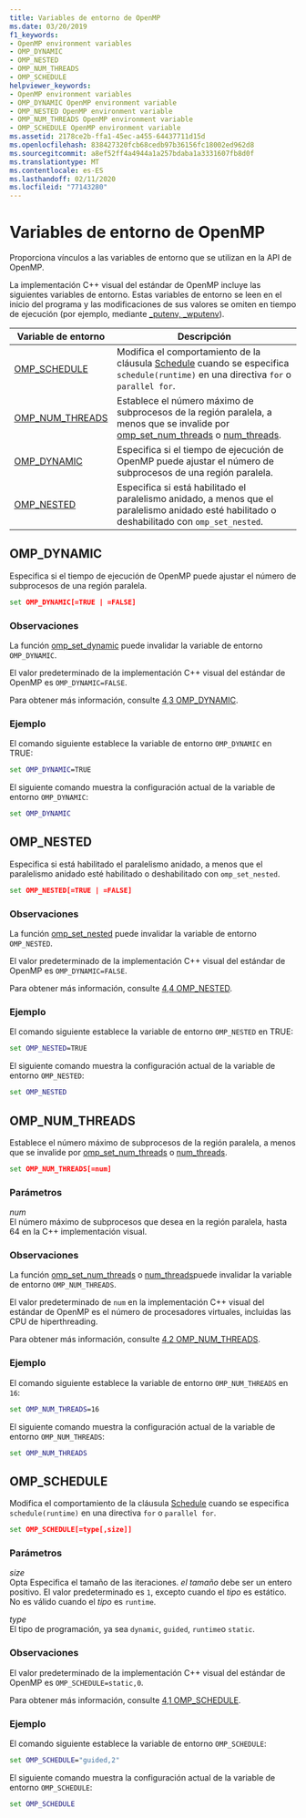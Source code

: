 ```yaml
---
title: Variables de entorno de OpenMP
ms.date: 03/20/2019
f1_keywords:
- OpenMP environment variables
- OMP_DYNAMIC
- OMP_NESTED
- OMP_NUM_THREADS
- OMP_SCHEDULE
helpviewer_keywords:
- OpenMP environment variables
- OMP_DYNAMIC OpenMP environment variable
- OMP_NESTED OpenMP environment variable
- OMP_NUM_THREADS OpenMP environment variable
- OMP_SCHEDULE OpenMP environment variable
ms.assetid: 2178ce2b-ffa1-45ec-a455-64437711d15d
ms.openlocfilehash: 838427320fcb68cedb97b36156fc18002ed962d8
ms.sourcegitcommit: a8ef52ff4a4944a1a257bdaba1a3331607fb8d0f
ms.translationtype: MT
ms.contentlocale: es-ES
ms.lasthandoff: 02/11/2020
ms.locfileid: "77143280"
---
```

# <a name="openmp-environment-variables"></a>Variables de entorno de OpenMP

Proporciona vínculos a las variables de entorno que se utilizan en la API de OpenMP.

La implementación C++ visual del estándar de OpenMP incluye las siguientes variables de entorno. Estas variables de entorno se leen en el inicio del programa y las modificaciones de sus valores se omiten en tiempo de ejecución (por ejemplo, mediante [_putenv, _wputenv](../../../c-runtime-library/reference/putenv-wputenv.md)).

|Variable de entorno|Descripción|
|--------------------|-----------|
|[OMP_SCHEDULE](#omp-schedule)|Modifica el comportamiento de la cláusula [Schedule](openmp-clauses.md#schedule) cuando se especifica `schedule(runtime)` en una directiva `for` o `parallel for`.|
|[OMP_NUM_THREADS](#omp-num-threads)|Establece el número máximo de subprocesos de la región paralela, a menos que se invalide por [omp_set_num_threads](openmp-functions.md#omp-set-num-threads) o [num_threads](openmp-clauses.md#num-threads).|
|[OMP_DYNAMIC](#omp-dynamic)|Especifica si el tiempo de ejecución de OpenMP puede ajustar el número de subprocesos de una región paralela.|
|[OMP_NESTED](#omp-nested)|Especifica si está habilitado el paralelismo anidado, a menos que el paralelismo anidado esté habilitado o deshabilitado con `omp_set_nested`.|

## <a name="omp-dynamic"></a>OMP_DYNAMIC

Especifica si el tiempo de ejecución de OpenMP puede ajustar el número de subprocesos de una región paralela.

```cmd
set OMP_DYNAMIC[=TRUE | =FALSE]
```

### <a name="remarks"></a>Observaciones

La función [omp_set_dynamic](openmp-functions.md#omp-set-dynamic) puede invalidar la variable de entorno `OMP_DYNAMIC`.

El valor predeterminado de la implementación C++ visual del estándar de OpenMP es `OMP_DYNAMIC=FALSE`.

Para obtener más información, consulte [4,3 OMP_DYNAMIC](../../../parallel/openmp/4-3-omp-dynamic.md).

### <a name="example"></a>Ejemplo

El comando siguiente establece la variable de entorno `OMP_DYNAMIC` en TRUE:

```cmd
set OMP_DYNAMIC=TRUE
```

El siguiente comando muestra la configuración actual de la variable de entorno `OMP_DYNAMIC`:

```cmd
set OMP_DYNAMIC
```

## <a name="omp-nested"></a>OMP_NESTED

Especifica si está habilitado el paralelismo anidado, a menos que el paralelismo anidado esté habilitado o deshabilitado con `omp_set_nested`.

```cmd
set OMP_NESTED[=TRUE | =FALSE]
```

### <a name="remarks"></a>Observaciones

La función [omp_set_nested](openmp-functions.md#omp-set-nested) puede invalidar la variable de entorno `OMP_NESTED`.

El valor predeterminado de la implementación C++ visual del estándar de OpenMP es `OMP_DYNAMIC=FALSE`.

Para obtener más información, consulte [4,4 OMP_NESTED](../../../parallel/openmp/4-4-omp-nested.md).

### <a name="example"></a>Ejemplo

El comando siguiente establece la variable de entorno `OMP_NESTED` en TRUE:

```cmd
set OMP_NESTED=TRUE
```

El siguiente comando muestra la configuración actual de la variable de entorno `OMP_NESTED`:

```cmd
set OMP_NESTED
```

## <a name="omp-num-threads"></a>OMP_NUM_THREADS

Establece el número máximo de subprocesos de la región paralela, a menos que se invalide por [omp_set_num_threads](openmp-functions.md#omp-set-num-threads) o [num_threads](openmp-clauses.md#num-threads).

```cmd
set OMP_NUM_THREADS[=num]
```

### <a name="parameters"></a>Parámetros

*num*<br/>
El número máximo de subprocesos que desea en la región paralela, hasta 64 en la C++ implementación visual.

### <a name="remarks"></a>Observaciones

La función [omp_set_num_threads](openmp-functions.md#omp-set-num-threads) o [num_threads](openmp-clauses.md#num-threads)puede invalidar la variable de entorno `OMP_NUM_THREADS`.

El valor predeterminado de `num` en la implementación C++ visual del estándar de OpenMP es el número de procesadores virtuales, incluidas las CPU de hiperthreading.

Para obtener más información, consulte [4,2 OMP_NUM_THREADS](../../../parallel/openmp/4-2-omp-num-threads.md).

### <a name="example"></a>Ejemplo

El comando siguiente establece la variable de entorno `OMP_NUM_THREADS` en `16`:

```cmd
set OMP_NUM_THREADS=16
```

El siguiente comando muestra la configuración actual de la variable de entorno `OMP_NUM_THREADS`:

```cmd
set OMP_NUM_THREADS
```

## <a name="omp-schedule"></a>OMP_SCHEDULE

Modifica el comportamiento de la cláusula [Schedule](openmp-clauses.md#schedule) cuando se especifica `schedule(runtime)` en una directiva `for` o `parallel for`.

```cmd
set OMP_SCHEDULE[=type[,size]]
```

### <a name="parameters"></a>Parámetros

*size*<br/>
Opta Especifica el tamaño de las iteraciones. *el tamaño* debe ser un entero positivo. El valor predeterminado es `1`, excepto cuando el *tipo* es estático. No es válido cuando el *tipo* es `runtime`.

*type*<br/>
El tipo de programación, ya sea `dynamic`, `guided`, `runtime`o `static`.

### <a name="remarks"></a>Observaciones

El valor predeterminado de la implementación C++ visual del estándar de OpenMP es `OMP_SCHEDULE=static,0`.

Para obtener más información, consulte [4,1 OMP_SCHEDULE](../../../parallel/openmp/4-1-omp-schedule.md).

### <a name="example"></a>Ejemplo

El comando siguiente establece la variable de entorno `OMP_SCHEDULE`:

```cmd
set OMP_SCHEDULE="guided,2"
```

El siguiente comando muestra la configuración actual de la variable de entorno `OMP_SCHEDULE`:

```cmd
set OMP_SCHEDULE
```
